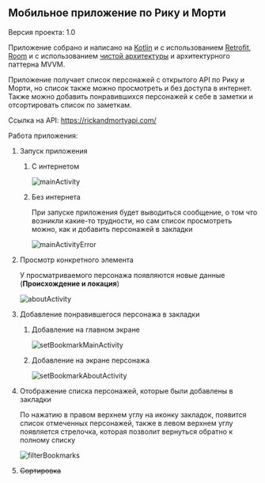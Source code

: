 ## Мобильное приложение по Рику и Морти

Версия проекта: 1.0

Приложение собрано и написано на [Kotlin](https://kotlinlang.org/) и с использованием [Retrofit](https://square.github.io/retrofit/), [Room](https://developer.android.com/jetpack/androidx/releases/room) и с использованием [чистой архитектуры](https://developer.android.com/topic/architecture) и архитектурного паттерна MVVM.

Приложение получает список персонажей с открытого API по Рику и Морти, но список также можно просмотреть и без доступа в интернет. Также можно добавить понравившихся персонажей к себе в заметки и отсортировать список по заметкам.

Ссылка на API: https://rickandmortyapi.com/

Работа приложения:
1. Запуск приложения
	1. С интернетом

	   ![mainActivity](https://github.com/Lion00740/RickAndMorty/blob/master/images/mainActivity.png)
	2. Без интернета

	   При запуске приложения будет выводиться сообщение, о том что возникли какие-то трудности, но сам список просмотреть можно, как и добавить персонажей в закладки

	   ![mainActivityError](https://github.com/Lion00740/RickAndMorty/blob/master/images/mainActivityError.png)
2. Просмотр конкретного элемента

   У просматриваемого персонажа появляются новые данные (**Происхождение и локация**)

   ![aboutActivity](https://github.com/Lion00740/RickAndMorty/blob/master/images/aboutCharacter.png)
3. Добавление понравившегося персонажа в закладки
	1. Добавление на главном экране

	   ![setBookmarkMainActivity](https://github.com/Lion00740/RickAndMorty/blob/master/images/setBookmarkOnMainActivity.png)
	2. Добавление на экране персонажа

	   ![setBookmarkAboutActivity](https://github.com/Lion00740/RickAndMorty/blob/master/images/setBookmarkOnAboutActivity.png)
4. Отображение списка персонажей, которые были добавлены в закладки

   По нажатию в правом верхнем углу на иконку закладок, появится список отмеченных персонажей, также в левом верхнем углу появляется стрелочка, которая позволит вернуться обратно к полному списку

   ![filterBookmarks](https://github.com/Lion00740/RickAndMorty/blob/master/images/filterBookmarks.png)
5. ~~Сортировка~~
